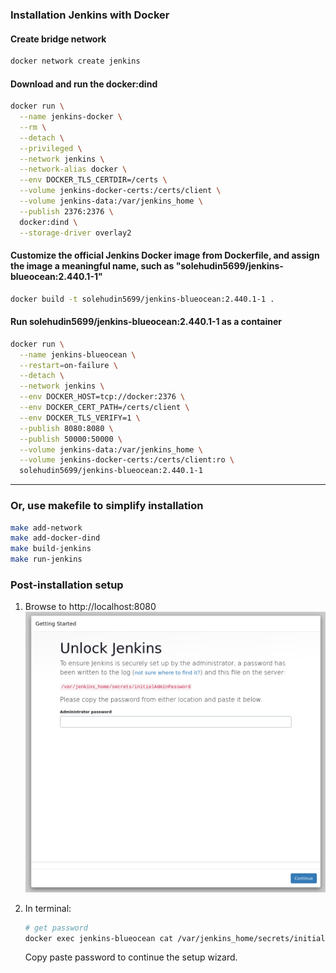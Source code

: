 ### Installation Jenkins with Docker

#### Create bridge network

```bash
docker network create jenkins
```

#### Download and run the docker:dind

```bash
docker run \
  --name jenkins-docker \
  --rm \
  --detach \
  --privileged \
  --network jenkins \
  --network-alias docker \
  --env DOCKER_TLS_CERTDIR=/certs \
  --volume jenkins-docker-certs:/certs/client \
  --volume jenkins-data:/var/jenkins_home \
  --publish 2376:2376 \
  docker:dind \
  --storage-driver overlay2
```

#### Customize the official Jenkins Docker image from Dockerfile, and assign the image a meaningful name, such as "solehudin5699/jenkins-blueocean:2.440.1-1"

```bash
docker build -t solehudin5699/jenkins-blueocean:2.440.1-1 .
```

#### Run solehudin5699/jenkins-blueocean:2.440.1-1 as a container

```bash
docker run \
  --name jenkins-blueocean \
  --restart=on-failure \
  --detach \
  --network jenkins \
  --env DOCKER_HOST=tcp://docker:2376 \
  --env DOCKER_CERT_PATH=/certs/client \
  --env DOCKER_TLS_VERIFY=1 \
  --publish 8080:8080 \
  --publish 50000:50000 \
  --volume jenkins-data:/var/jenkins_home \
  --volume jenkins-docker-certs:/certs/client:ro \
  solehudin5699/jenkins-blueocean:2.440.1-1
```

---

### Or, use makefile to simplify installation

```bash
make add-network
make add-docker-dind
make build-jenkins
make run-jenkins
```

### Post-installation setup

1. Browse to http://localhost:8080
   <img src="./docs/unloc-jenkins.png"/>
2. In terminal:

   ```bash
   # get password
   docker exec jenkins-blueocean cat /var/jenkins_home/secrets/initialAdminPassword
   ```

   Copy paste password to continue the setup wizard.
